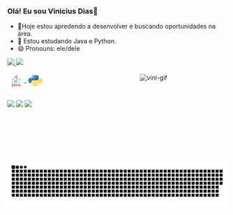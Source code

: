 ### Olá! Eu sou Vinicius Dias👋

- 🔭Hoje estou apredendo a desenvolver e buscando oportunidades na área.
- 🌱 Estou estudando Java e Python.
- 😄 Pronouns: ele/dele

 <div>
  <a href="https://github.com/viniciusdiiass">
  <img height="150em" src="https://github-readme-stats.vercel.app/api?username=viniciusdiiass&show_icons=true&theme=dark&include_all_commits=true&count_private=true"/>
  <img height="150em" src="https://github-readme-stats.vercel.app/api/top-langs/?username=viniciusdiiass&layout=compact&langs_count=7&theme=dark"/>

</div>
<div style="display: inline_block"><br>
  <img align="center" alt="Vini-Java" height="30" width="40" src="https://raw.githubusercontent.com/devicons/devicon/master/icons/java/java-original-wordmark.svg">
  <img align="center" alt="Vini-Python" height="30" width="40" src="https://raw.githubusercontent.com/devicons/devicon/master/icons/python/python-original.svg">
  <img align="right" alt="vini-gif" height="200" width="200" src="https://share-cdn.picrew.me/shareImg/org/202108/338224_DNRfy2ma.png">
  
</div>
  
  ##
 
<div> 
  <a href="https://instagram.com/vinidiiass" target="_blank"><img src="https://img.shields.io/badge/-Instagram-%23E4405F?style=for-the-badge&logo=instagram&logoColor=white" target="_blank"></a>
  <a href = "mailto:vinicius100.silva@gmail.com"><img src="https://img.shields.io/badge/-Gmail-%23333?style=for-the-badge&logo=gmail&logoColor=white" target="_blank"></a>
  <a href="https://www.linkedin.com/in/viniciusdiasss/" target="_blank"><img src="https://img.shields.io/badge/-LinkedIn-%230077B5?style=for-the-badge&logo=linkedin&logoColor=white" target="_blank"></a>  
</div>
 
  ![Snake animation](https://github.com/viniciusdiiass/viniciusdiiass/blob/output/github-contribution-grid-snake.svg)
 
</div>
